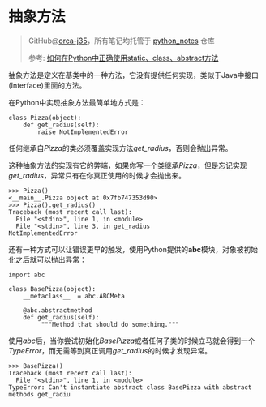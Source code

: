 # 抽象方法
> GitHub@[orca-j35](https://github.com/orca-j35)，所有笔记均托管于 [python_notes](https://github.com/orca-j35/python_notes) 仓库
>
> 参考: [如何在Python中正确使用static、class、abstract方法](https://foofish.net/guide-python-static-class-abstract-methods.html)

抽象方法是定义在基类中的一种方法，它没有提供任何实现，类似于Java中接口(Interface)里面的方法。

在Python中实现抽象方法最简单地方式是：

```
class Pizza(object):
    def get_radius(self):
        raise NotImplementedError
```

任何继承自*Pizza*的类必须覆盖实现方法*get_radius*，否则会抛出异常。

这种抽象方法的实现有它的弊端，如果你写一个类继承*Pizza*，但是忘记实现*get_radius*，异常只有在你真正使用的时候才会抛出来。

```
>>> Pizza()
<__main__.Pizza object at 0x7fb747353d90>
>>> Pizza().get_radius()
Traceback (most recent call last):
  File "<stdin>", line 1, in <module>
  File "<stdin>", line 3, in get_radius
NotImplementedError
```

还有一种方式可以让错误更早的触发，使用Python提供的**abc**模块，对象被初始化之后就可以抛出异常：

```
import abc

class BasePizza(object):
    __metaclass__  = abc.ABCMeta

    @abc.abstractmethod
    def get_radius(self):
         """Method that should do something."""
```

使用*abc*后，当你尝试初始化*BasePizza*或者任何子类的时候立马就会得到一个*TypeError*，而无需等到真正调用*get_radius*的时候才发现异常。

```
>>> BasePizza()
Traceback (most recent call last):
  File "<stdin>", line 1, in <module>
TypeError: Can't instantiate abstract class BasePizza with abstract methods get_radiu
```
